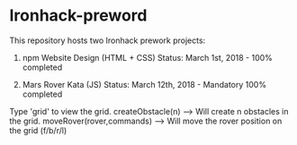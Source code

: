# Ironhack-preword
This repository hosts two Ironhack prework projects:
  1) npm Website Design (HTML + CSS)
  Status: 
  March 1st, 2018 - 100% completed
  
  2) Mars Rover Kata (JS)
  Status:
  March 12th, 2018 - Mandatory 100% completed
  
  Type 'grid' to  view the grid.
  createObstacle(n) --> Will create n obstacles in the grid.
  moveRover(rover,commands) --> Will move the rover position on the grid (f/b/r/l)
     

